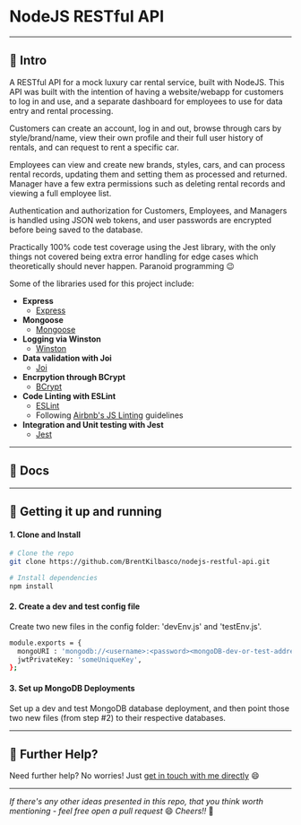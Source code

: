 # NodeJS RESTful API

---

## 👋 Intro

A RESTful API for a mock luxury car rental service, built with NodeJS. This API was built with the intention of having a website/webapp for customers to log in and use, and a separate dashboard for employees to use for data entry and rental processing. 

Customers can create an account, log in and out, browse through cars by style/brand/name, view their own profile and their full user history of rentals, and can request to rent a specific car. 

Employees can view and create new brands, styles, cars, and can process rental records, updating them and setting them as processed and returned. Manager have a few extra permissions such as deleting rental records and viewing a full employee list.

Authentication and authorization for Customers, Employees, and Managers is handled using JSON web tokens, and user passwords are encrypted before being saved to the database.

Practically 100% code test coverage using the Jest library, with the only things not covered being extra error handling for edge cases which theoretically should never happen. Paranoid programming 😉

Some of the libraries used for this project include:

- __Express__
    - [Express](https://www.npmjs.com/package/express)
- __Mongoose__
    - [Mongoose](https://www.npmjs.com/package/mongoose)
- __Logging via Winston__ 
    - [Winston](https://www.npmjs.com/package/winston)
- __Data validation with Joi__ 
    - [Joi](https://www.npmjs.com/package/joi)
- __Encrpytion through BCrypt__ 
    - [BCrypt](https://www.npmjs.com/package/bcrypt)
- __Code Linting with ESLint__
    - [ESLint](https://www.npmjs.com/package/eslint)
    - Following [Airbnb's JS Linting](https://github.com/airbnb/javascript) guidelines
- __Integration and Unit testing with Jest__
    - [Jest](https://www.npmjs.com/package/jest)
---

## 📖 Docs


---

## 🚀 Getting it up and running

#### 1. Clone and Install

```bash
# Clone the repo
git clone https://github.com/BrentKilbasco/nodejs-restful-api.git

# Install dependencies
npm install
```

#### 2. Create a dev and test config file

Create two new files in the config folder: 'devEnv.js' and 'testEnv.js'.
```bash
module.exports = {
  mongoURI : 'mongodb://<username>:<password><mongoDB-dev-or-test-address>',
  jwtPrivateKey: 'someUniqueKey',
};
```

#### 3. Set up MongoDB Deployments
Set up a dev and test MongoDB database deployment, and then point those two new files (from step #2) to their respective databases.


---

## 👊 Further Help?

Need further help? No worries! Just [get in touch with me directly](http://portfolio.bkilbasco.com) 😄

---


_If there's any other ideas presented in this repo, that you think worth mentioning - feel free open a pull request_ 😄  _Cheers!!_ 🍻 
